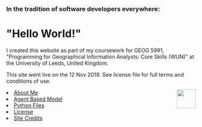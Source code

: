 
<h3>In the tradition of software developers everywhere:</h3>
<h1>"Hello World!"</h1>


<p>
I created this website as part of my coursework for GEOG 5991, "Programming for Geographical Information Analysts: Core Skills (WUN)" at the University of Leeds, United Kingdom.</p>
  
<p>This site went live on the 12 Nov 2019. See license file for full terms and conditions of use.

</p>

<img align="right" width="50" height="50" src="https://jlablacker.github.io/GEOG5991-Portfolio/globe.png">



<li><a href="https://jlablacker.github.io/GEOG5991-Portfolio/About.html">About Me</a></li>


<li><a href="https://jlablacker.github.io/GEOG5991-Portfolio/Agent.html">Agent Based Model</a></li>


<li><a href="https://jlablacker.github.io/GEOG5991-Portfolio/PythonCodeFiles.html"> Python Files</a></li>


<li><a href="https://jlablacker.github.io/GEOG5991-Portfolio/LICENSE.md"> License


<li><a href="https://jlablacker.github.io/GEOG5991-Portfolio/Credits.md"> Site Credits











